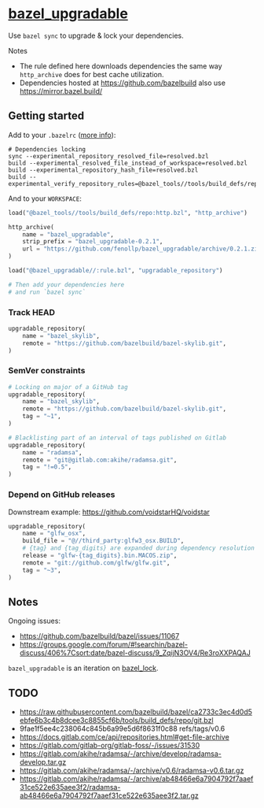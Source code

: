 # [bazel_upgradable](https://github.com/fenollp/bazel_upgradable)

Use `bazel sync` to upgrade & lock your dependencies.

Notes
* The rule defined here downloads dependencies the same way `http_archive` does for best cache utilization.
* Dependencies hosted at https://github.com/bazelbuild also use https://mirror.bazel.build/

## Getting started

Add to your `.bazelrc` ([more info](https://blog.bazel.build/2018/09/28/first-class-resolved-file.html)):
```shell
# Dependencies locking
sync --experimental_repository_resolved_file=resolved.bzl
build --experimental_resolved_file_instead_of_workspace=resolved.bzl
build --experimental_repository_hash_file=resolved.bzl
build --experimental_verify_repository_rules=@bazel_tools//tools/build_defs/repo:git.bzl%git_repository
```

And to your `WORKSPACE`:
```python
load("@bazel_tools//tools/build_defs/repo:http.bzl", "http_archive")

http_archive(
    name = "bazel_upgradable",
    strip_prefix = "bazel_upgradable-0.2.1",
    url = "https://github.com/fenollp/bazel_upgradable/archive/0.2.1.zip",
)

load("@bazel_upgradable//:rule.bzl", "upgradable_repository")

# Then add your dependencies here
# and run `bazel sync`
```

### Track HEAD
```python
upgradable_repository(
    name = "bazel_skylib",
    remote = "https://github.com/bazelbuild/bazel-skylib.git",
)
```

### SemVer constraints
```python
# Locking on major of a GitHub tag
upgradable_repository(
    name = "bazel_skylib",
    remote = "https://github.com/bazelbuild/bazel-skylib.git",
    tag = "~1",
)

# Blacklisting part of an interval of tags published on Gitlab
upgradable_repository(
    name = "radamsa",
    remote = "git@gitlab.com:akihe/radamsa.git",
    tag = "!=0.5",
)
```

### Depend on GitHub releases
Downstream example: https://github.com/voidstarHQ/voidstar
```python
upgradable_repository(
    name = "glfw_osx",
    build_file = "@//third_party:glfw3_osx.BUILD",
    # {tag} and {tag_digits} are expanded during dependency resolution
    release = "glfw-{tag_digits}.bin.MACOS.zip",
    remote = "git://github.com/glfw/glfw.git",
    tag = "~3",
)
```

## Notes

Ongoing issues:
* https://github.com/bazelbuild/bazel/issues/11067
* https://groups.google.com/forum/#!searchin/bazel-discuss/406%7Csort:date/bazel-discuss/9_ZqijN3OV4/Re3roXXPAQAJ

`bazel_upgradable` is an iteration on [bazel_lock](https://github.com/fenollp/bazel_lock).



## TODO

* https://raw.githubusercontent.com/bazelbuild/bazel/ca2733c3ec4d0d5ebfe6b3c4b8dcee3c8855cf6b/tools/build_defs/repo/git.bzl
* 9fae1f5ee4c238064c845b6a99e5d6f8631f0c88    refs/tags/v0.6
* https://docs.gitlab.com/ce/api/repositories.html#get-file-archive
* https://gitlab.com/gitlab-org/gitlab-foss/-/issues/31530
* https://gitlab.com/akihe/radamsa/-/archive/develop/radamsa-develop.tar.gz
* https://gitlab.com/akihe/radamsa/-/archive/v0.6/radamsa-v0.6.tar.gz
* https://gitlab.com/akihe/radamsa/-/archive/ab48466e6a7904792f7aaef31ce522e635aee3f2/radamsa-ab48466e6a7904792f7aaef31ce522e635aee3f2.tar.gz
